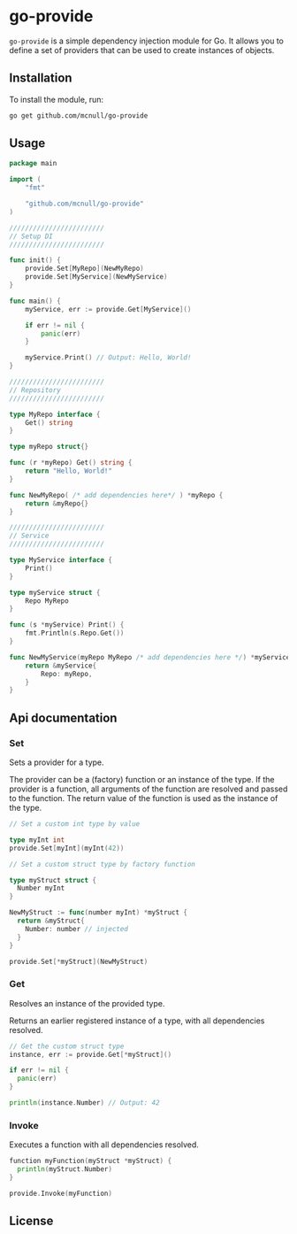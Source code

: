 # go-provide

`go-provide` is a simple dependency injection module for Go. It allows you to define a set of providers that can be used to create instances of objects. 

## Installation

To install the module, run:

```sh
go get github.com/mcnull/go-provide
```

## Usage

```go
package main

import (
	"fmt"

	"github.com/mcnull/go-provide"
)

////////////////////////
// Setup DI
////////////////////////

func init() {
	provide.Set[MyRepo](NewMyRepo)
	provide.Set[MyService](NewMyService)
}

func main() {
	myService, err := provide.Get[MyService]()

	if err != nil {
		panic(err)
	}

	myService.Print() // Output: Hello, World!
}

////////////////////////
// Repository
////////////////////////

type MyRepo interface {
	Get() string
}

type myRepo struct{}

func (r *myRepo) Get() string {
	return "Hello, World!"
}

func NewMyRepo( /* add dependencies here*/ ) *myRepo {
	return &myRepo{}
}

////////////////////////
// Service
////////////////////////

type MyService interface {
	Print()
}

type myService struct {
	Repo MyRepo
}

func (s *myService) Print() {
	fmt.Println(s.Repo.Get())
}

func NewMyService(myRepo MyRepo /* add dependencies here */) *myService {
	return &myService{
		Repo: myRepo,
	}
}
```

## Api documentation

### Set
Sets a provider for a type. 

The provider can be a (factory) function or an instance of the type. If the provider is a function, all arguments of the function are resolved and passed to the function. The return value of the function is used as the instance of the type.

```go
// Set a custom int type by value

type myInt int
provide.Set[myInt](myInt(42))

// Set a custom struct type by factory function

type myStruct struct {
  Number myInt
}

NewMyStruct := func(number myInt) *myStruct {
  return &myStruct{
    Number: number // injected
  }
}

provide.Set[*myStruct](NewMyStruct)
```

### Get
Resolves an instance of the provided type.

Returns an earlier registered instance of a type, with all dependencies resolved.

```go
// Get the custom struct type
instance, err := provide.Get[*myStruct]()

if err != nil {
  panic(err)
}

println(instance.Number) // Output: 42
```

### Invoke
Executes a function with all dependencies resolved.

```go
function myFunction(myStruct *myStruct) {
  println(myStruct.Number)
}

provide.Invoke(myFunction)
```

## License
